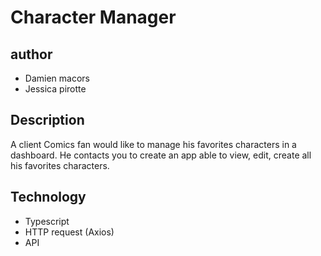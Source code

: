 # Character Manager

## author

- Damien macors
- Jessica pirotte

## Description

A client Comics fan would like to manage his favorites characters in a dashboard. He contacts you to create an app able to view, edit, create all his favorites characters.

## Technology

- Typescript
- HTTP request (Axios)
- API

